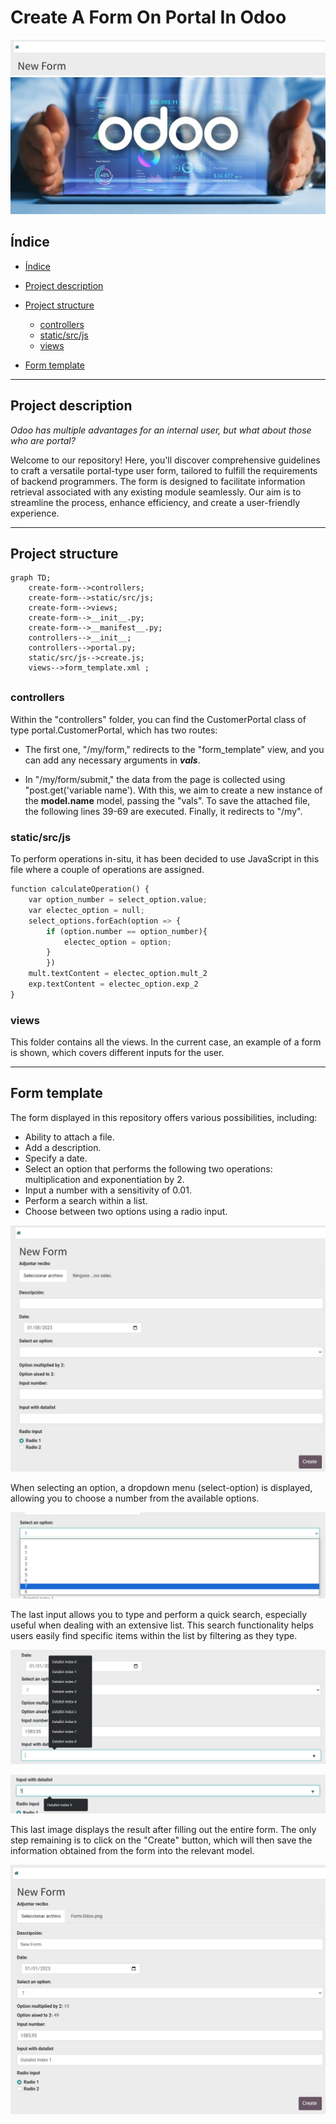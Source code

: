 # Create A Form On Portal In Odoo


<p align="center">
    <img src="images/Portada.png">
    <img src="images/Odoo.jpg">
</p>

## Índice

* [Índice](#índice)

* [Project description](#project-description)

* [Project structure](#project-structure)
    * [controllers](#controllers)
    * [static/src/js](#static/src/js)
    * [views](#views)
* [Form template](#form-template)


---

## Project description

*Odoo has multiple advantages for an internal user, but what about those who are portal?*

Welcome to our repository! 
Here, you'll discover comprehensive guidelines to craft a versatile portal-type user form, tailored to fulfill the requirements of backend programmers. The form is designed to facilitate information retrieval associated with any existing module seamlessly. Our aim is to streamline the process, enhance efficiency, and create a user-friendly experience.

---

## Project structure

```mermaid
graph TD;
    create-form-->controllers;
    create-form-->static/src/js;
    create-form-->views;
    create-form-->__init__.py;
    create-form-->__manifest__.py;
    controllers-->__init__;
    controllers-->portal.py;
    static/src/js-->create.js;
    views-->form_template.xml ;
```
<p style="margin-top:30px"></p>

### controllers
<p>Within the "controllers" folder, you can find the CustomerPortal class of type portal.CustomerPortal, which has two routes:</p>

<ul>
    <li><p>The first one, "/my/form," redirects to the "form_template" view, and you can add any necessary arguments in <b><i>vals</i></b>.</p></li>
    <li><p style="margin-top:10px">In "/my/form/submit," the data from the page is collected using "post.get('variable name'). With this, we aim to create a new instance of the <b>model.name</b> model, passing the "vals". To save the attached file, the following lines 39-69 are executed. Finally, it redirects to "/my".</p></li>

</ul>

### static/src/js
<p>To perform operations in-situ, it has been decided to use JavaScript in this file where a couple of operations are assigned.</p>

```Python
function calculateOperation() {
    var option_number = select_option.value;
    var electec_option = null;
    select_options.forEach(option => {
        if (option.number == option_number){
            electec_option = option;
        }
        })
    mult.textContent = electec_option.mult_2
    exp.textContent = electec_option.exp_2
}
```

### views
<p>This folder contains all the views. In the current case, an example of a form is shown, which covers different inputs for the user.</p>

---

## Form template
<p>The form displayed in this repository offers various possibilities, including:</p>

* Ability to attach a file.
* Add a description.
* Specify a date.
* Select an option that performs the following two operations: multiplication and exponentiation by 2.
* Input a number with a sensitivity of 0.01.
* Perform a search within a list.
* Choose between two options using a radio input.

<p align="center">
    <img src="images/Form-Odoo.png">
</p>


When selecting an option, a dropdown menu (select-option) is displayed, allowing you to choose a number from the available options.

<p align="center">
    <img src="images/Form-Odoo-select-option.png">
</p>


The last input allows you to type and perform a quick search, especially useful when dealing with an extensive list. This search functionality helps users easily find specific items within the list by filtering as they type.
<p align="center">
    <img src="images/Form-Odoo-input-datalist.png">
</p>

<p align="center">
    <img src="images/Form-Odoo-input-datalistt.png">
</p>

This last image displays the result after filling out the entire form. The only step remaining is to click on the "Create" button, which will then save the information obtained from the form into the relevant model. 
<p align="center">
    <img src="images/Form-Odoo-completed.png">
</p>
